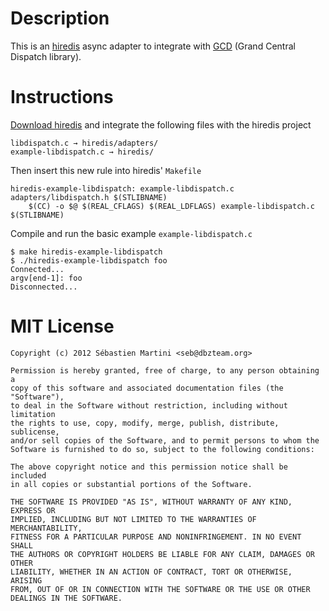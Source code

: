 # Description

This is an [hiredis](https://github.com/antirez/hiredis) async adapter to integrate with [GCD](https://developer.apple.com/library/ios/#documentation/Performance/Reference/GCD_libdispatch_Ref/Reference/reference.html) (Grand Central Dispatch library).

# Instructions

[Download hiredis](https://github.com/antirez/hiredis/downloads) and integrate the following files with the hiredis project

    libdispatch.c → hiredis/adapters/
    example-libdispatch.c → hiredis/

Then insert this new rule into hiredis' `Makefile`

    hiredis-example-libdispatch: example-libdispatch.c adapters/libdispatch.h $(STLIBNAME)
    	$(CC) -o $@ $(REAL_CFLAGS) $(REAL_LDFLAGS) example-libdispatch.c $(STLIBNAME)

Compile and run the basic example `example-libdispatch.c`

    $ make hiredis-example-libdispatch
    $ ./hiredis-example-libdispatch foo
    Connected...
    argv[end-1]: foo
    Disconnected...


# MIT License

    Copyright (c) 2012 Sébastien Martini <seb@dbzteam.org>

    Permission is hereby granted, free of charge, to any person obtaining a
    copy of this software and associated documentation files (the "Software"),
    to deal in the Software without restriction, including without limitation
    the rights to use, copy, modify, merge, publish, distribute, sublicense,
    and/or sell copies of the Software, and to permit persons to whom the
    Software is furnished to do so, subject to the following conditions:

    The above copyright notice and this permission notice shall be included
    in all copies or substantial portions of the Software.

    THE SOFTWARE IS PROVIDED "AS IS", WITHOUT WARRANTY OF ANY KIND, EXPRESS OR
    IMPLIED, INCLUDING BUT NOT LIMITED TO THE WARRANTIES OF MERCHANTABILITY,
    FITNESS FOR A PARTICULAR PURPOSE AND NONINFRINGEMENT. IN NO EVENT SHALL
    THE AUTHORS OR COPYRIGHT HOLDERS BE LIABLE FOR ANY CLAIM, DAMAGES OR OTHER
    LIABILITY, WHETHER IN AN ACTION OF CONTRACT, TORT OR OTHERWISE, ARISING
    FROM, OUT OF OR IN CONNECTION WITH THE SOFTWARE OR THE USE OR OTHER
    DEALINGS IN THE SOFTWARE.
